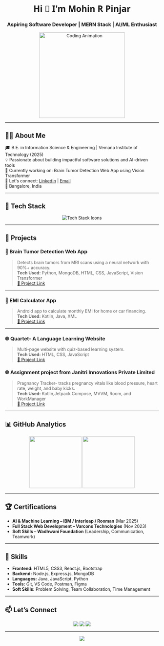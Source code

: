 <!-- Profile Header -->
<h1 align="center" style="font-family: 'Segoe UI', Tahoma, Geneva, Verdana, sans-serif;">Hi 👋 I'm Mohin R Pinjar</h1>
<h3 align="center">Aspiring Software Developer | MERN Stack | AI/ML Enthusiast</h3>

<p align="center">
  <img src="https://media.giphy.com/media/qgQUggAC3Pfv687qPC/giphy.gif" width="280" alt="Coding Animation">
</p>

---

## 👨‍💻 About Me

🎓 B.E. in Information Science & Engineering | Vemana Institute of Technology (2025)  
💡 Passionate about building impactful software solutions and AI-driven tools  
🚀 Currently working on: Brain Tumor Detection Web App using Vision Transformer  
💬 Let's connect: [LinkedIn](https://www.linkedin.com/in/mohinrpinjar) | [Email](mailto:mohinpinjar@gmail.com)  
📍 Bangalore, India  

---

## 🚀 Tech Stack

<p align="center">
  <img src="https://skillicons.dev/icons?i=html,css,js,react,nodejs,express,mongodb,mysql,java,python,kotlin&theme=light" alt="Tech Stack Icons" />
</p>

---

## 💼 Projects

### 🧠 Brain Tumor Detection Web App  
> Detects brain tumors from MRI scans using a neural network with 90%+ accuracy.  
**Tech Used:** Python, MongoDB, HTML, CSS, JavaScript, Vision Transformer  
[🔗 Project Link](https://github.com/mohinraju/Neural-Network-Powered-Brain-Detection-using-Machine-Learning)

---

### 📱 EMI Calculator App  
> Android app to calculate monthly EMI for home or car financing.  
**Tech Used:** Kotlin, Java, XML  
[🔗 Project Link](https://github.com/mohinraju/EMI-Calculator)

---

### 🌐 Quartet- A Language Learning Website  
> Multi-page website with quiz-based learning system.  
**Tech Used:** HTML, CSS, JavaScript  
[🔗 Project Link](https://github.com/mohinraju/Quartet)
> 
### 🌐 Assignment project from Janitri Innovations Private Limited  
> Pragnancy Tracker- tracks pregnancy vitals like blood pressure, heart rate, weight, and baby kicks.  
**Tech Used:** Kotlin,Jetpack Compose, MVVM, Room, and WorkManager  
[🔗 Project Link](https://github.com/mohinraju/Assignment-project-Janitri-Innovations-Private-Limited-](https://github.com/mohinraju/Assignment-project-Janitri-Innovations-Private-Limited-))
---

## 📊 GitHub Analytics

<p align="center">
  <img src="https://github-readme-stats.vercel.app/api?username=mohinraju&show_icons=true&theme=transparent&rank_icon=github&hide_border=true" height="170" />
  <img src="https://github-readme-stats.vercel.app/api/top-langs/?username=mohinraju&layout=compact&theme=transparent&hide_border=true" height="170" />
</p>

---

## 🏆 Certifications

- **AI & Machine Learning – IBM / Interleap / Rooman** (Mar 2025)  
- **Full Stack Web Development – Varcons Technologies** (Nov 2023)  
- **Soft Skills – Wadhwani Foundation** (Leadership, Communication, Teamwork)

---

## 🧠 Skills

- **Frontend:** HTML5, CSS3, React.js, Bootstrap  
- **Backend:** Node.js, Express.js, MongoDB  
- **Languages:** Java, JavaScript, Python  
- **Tools:** Git, VS Code, Postman, Figma  
- **Soft Skills:** Problem Solving, Team Collaboration, Time Management

---

## 📫 Let’s Connect

<p align="center">
  <a href="mailto:mohinpinjar@gmail.com"><img src="https://img.shields.io/badge/Email-D14836?style=for-the-badge&logo=gmail&logoColor=white"></a>
  <a href="https://www.linkedin.com/in/mohinrpinjar"><img src="https://img.shields.io/badge/LinkedIn-0A66C2?style=for-the-badge&logo=linkedin&logoColor=white"></a>
  <a href="tel:+917975158435"><img src="https://img.shields.io/badge/Phone-27AE60?style=for-the-badge&logo=whatsapp&logoColor=white"></a>
</p>

---

<p align="center">
  <img src="https://readme-typing-svg.herokuapp.com?font=Fira+Code&weight=600&size=20&pause=1000&color=1A9FFF&center=true&vCenter=true&lines=Building+Smart+Web+Apps+%F0%9F%9A%80;AI+%2B+Frontend+%3D+Powerful+Tools;Let's+Connect+and+Build+Together!">
</p>

